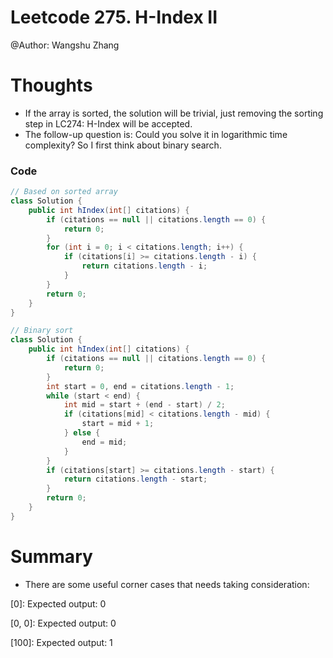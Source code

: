 # Leetcode 275. H-Index II
@Author: Wangshu Zhang

# Thoughts
* If the array is sorted, the solution will be trivial, just removing the sorting step in LC274: H-Index will be accepted.
* The follow-up question is: Could you solve it in logarithmic time complexity? So I first think about binary search.

### Code
```Java
// Based on sorted array
class Solution {
    public int hIndex(int[] citations) {
        if (citations == null || citations.length == 0) {
            return 0;
        }
        for (int i = 0; i < citations.length; i++) {
            if (citations[i] >= citations.length - i) {
                return citations.length - i;
            }
        }
        return 0;
    }
}
```

```Java
// Binary sort
class Solution {
    public int hIndex(int[] citations) {
        if (citations == null || citations.length == 0) {
            return 0;
        }
        int start = 0, end = citations.length - 1;
        while (start < end) {
            int mid = start + (end - start) / 2;
            if (citations[mid] < citations.length - mid) {
                start = mid + 1;
            } else {
                end = mid;
            }
        }
        if (citations[start] >= citations.length - start) {
            return citations.length - start;
        }
        return 0;
    }
}
```

# Summary
* There are some useful corner cases that needs taking consideration:

[0]: Expected output: 0

[0, 0]: Expected output: 0

[100]: Expected output: 1
